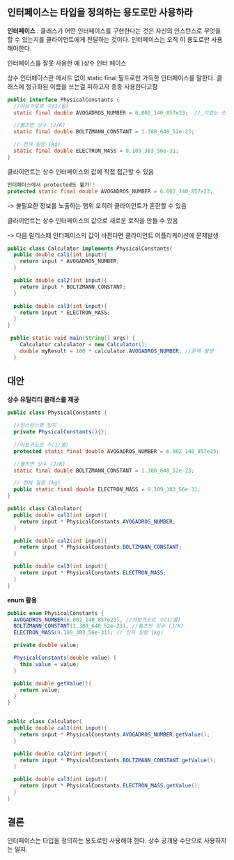 ## 인터페이스는 타입을 정의하는 용도로만 사용하라



**인터페이스** : 클래스가 어떤 인터페이스를 구현한다는 것은 자신의 인스턴스로 무엇을 할 수 있는지를 클라이언트에게 전달하는 것이다. 인터페이스는 오직 이 용도로만 사용해야한다.

인터페이스를 잘못 사용한 예 )상수 인터 페이스

상수 인터페이스란 메서드 없이 static final 필드로만 가득한 인터페이스를 말한다. 클래스에 정규화된 이름을 쓰는걸 피하고자 종종 사용한다고함

```java
public interface PhysicalConstants {
  //아보가도르 수(1/몰)
  static final double AVOGADROS_NUMBER = 6.002_140_857e23;  //_기호는 숫자 리터럴의 값에는 영향을 주지않고 읽기는 훨씬 간편하게 해줌

  //볼츠만 상수 (J/K)
  static final double BOLTZMANN_CONSTANT = 1.380_648_52e-23;

  // 전자 질량 (kg)
  static final double ELECTRON_MASS = 9.109_383_56e-31;
}
```

클라이언트는 상수 인터페이스의 값에 직접 접근할 수 있음

```java
인터페이스에서 protected도 불가!!
protected static final double AVOGADROS_NUMBER = 6.002_140_857e23;

```

\-> 불필요한 정보를 노출하는 행위 오히려 클라이언트가 혼란할 수 있음

클라이언트는 상수 인터페이스의 값으로 새로운 로직을 만들 수 있음

\-> 다음 릴리스때 인터페이스의 값이 바뀐다면 클라이언트 어플리케이션에 문제발생

```java
public class Calculator implements PhysicalConstants{
  public double cal1(int input){
    return input * AVOGADROS_NUMBER;
  }

  public double cal2(int input){
    return input * BOLTZMANN_CONSTANT;
  }

  public double cal3(int input){
    return input * ELECTRON_MASS;
  }
}

 public static void main(String[] args) {
    Calculator calculator = new Calculator();
    double myResult = 100 * calculator.AVOGADROS_NUMBER; //문제 발생
  }
```

## **대안**

**상수 유틸리티 클래스를 제공**

```java
public class PhysicalConstants {
  
  //인스턴스화 방지
  private PhysicalConstants(){};
  
  //아보가도르 수(1/몰)
  protected static final double AVOGADROS_NUMBER = 6.002_140_857e23;

  //볼츠만 상수 (J/K)
  static final double BOLTZMANN_CONSTANT = 1.380_648_52e-23;

  // 전자 질량 (kg)
  public static final double ELECTRON_MASS = 9.109_383_56e-31;
}

public class Calculator{
  public double cal1(int input){
    return input * PhysicalConstants.AVOGADROS_NUMBER;
  }

  public double cal2(int input){
    return input * PhysicalConstants.BOLTZMANN_CONSTANT;
  }

  public double cal3(int input){
    return input * PhysicalConstants.ELECTRON_MASS;
  }
}
```

**enum 활용**

```java
public enum PhysicalConstants {
  AVOGADROS_NUMBER(6.002_140_857e23), //아보가도르 수(1/몰)
  BOLTZMANN_CONSTANT(1.380_648_52e-23), //볼츠만 상수 (J/K)
  ELECTRON_MASS(9.109_383_56e-31); // 전자 질량 (kg)

  private double value;

  PhysicalConstants(double value) {
    this.value = value;
  }

  public double getValue(){
    return value;
  }
}


public class Calculator{
  public double cal1(int input){
    return input * PhysicalConstants.AVOGADROS_NUMBER.getValue();
  }

  public double cal2(int input){
    return input * PhysicalConstants.BOLTZMANN_CONSTANT.getValue();
  }

  public double cal3(int input){
    return input * PhysicalConstants.ELECTRON_MASS.getValue();
  }
}

```

## **결론**

인터페이스는 타입을 정의하는 용도로만 사용해야 한다. 상수 공개용 수단으로 사용하지는 말자.
